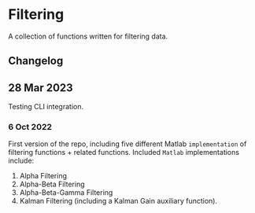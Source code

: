 # Filtering
A collection of functions written for filtering data.

## Changelog
## 28 Mar 2023
Testing CLI integration.

### 6 Oct 2022
First version of the repo, including five different Matlab `implementation` of filtering functions + related functions. Included `Matlab` implementations include:
 1. Alpha Filtering
 2. Alpha-Beta Filtering
 3. Alpha-Beta-Gamma Filtering
 4. Kalman Filtering (including a Kalman Gain auxiliary function).

